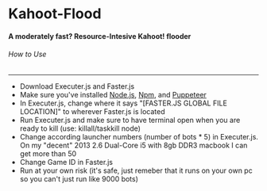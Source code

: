 # Kahoot-Flood

#### A moderately fast? Resource-Intesive Kahoot! flooder

###### How to Use
---
- Download Executer.js and Faster.js
- Make sure you've installed [Node.js](https://nodejs.org/en/download/), [Npm](https://www.npmjs.com/get-npm), and [Puppeteer](https://www.npmjs.com/package/puppeteer)
- In Executer.js, change where it says "\[FASTER.JS GLOBAL FILE LOCATION]" to wherever Faster.js is located
- Run Executer.js and make sure to have terminal open when you are ready to kill (use: killall/taskkill node)
- Change according launcher numbers (number of bots * 5) in Executer.js. On my "decent" 2013 2.6 Dual-Core i5 with 8gb DDR3 macbook I can get more than 50
- Change Game ID in Faster.js
- Run at your own risk (it's safe, just remeber that it runs on your own pc so you can't just run like 9000 bots)
